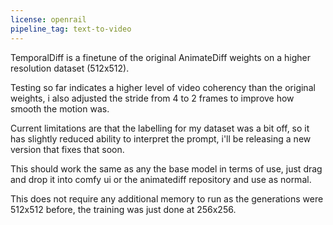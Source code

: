 ```yaml
---
license: openrail
pipeline_tag: text-to-video
---
```


TemporalDiff is a finetune of the original AnimateDiff weights on a higher resolution dataset (512x512).

Testing so far indicates a higher level of video coherency than the original weights, i also adjusted the stride from 4 to 2 frames to improve how smooth the motion was.

Current limitations are that the labelling for my dataset was a bit off, so it has slightly reduced ability to interpret the prompt, i'll be releasing a new version that fixes that soon.

This should work the same as any the base model in terms of use, just drag and drop it into comfy ui or the animatediff repository and use as normal. 

This does not require any additional memory to run as the generations were 512x512 before, the training was just done at 256x256.